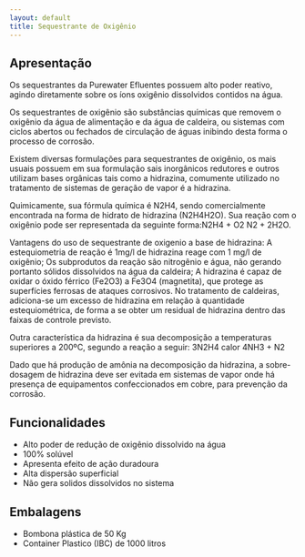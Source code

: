 ```yaml
---
layout: default
title: Sequestrante de Oxigênio
---
```


## Apresentação

Os sequestrantes da Purewater Efluentes possuem alto poder reativo, agindo diretamente sobre os íons oxigênio dissolvidos contidos na água.

Os sequestrantes de oxigênio são substâncias químicas que removem o oxigênio da água de
alimentação e da água de caldeira, ou sistemas com ciclos abertos ou fechados de circulação de águas inibindo desta forma o processo de corrosão.

Existem diversas formulações para sequestrantes de oxigênio, os mais usuais possuem em sua formulação sais inorgânicos redutores e outros utilizam bases orgânicas tais como a hidrazina, comumente utilizado no tratamento de sistemas de geração de
vapor é a hidrazina.

Quimicamente, sua fórmula química é N2H4, sendo comercialmente encontrada na forma de hidrato de hidrazina (N2H4H2O).
Sua reação com o oxigênio pode ser representada da seguinte forma:N2H4 + O2 N2 + 2H2O.

Vantagens do uso de sequestrante de oxigenio a base de hidrazina:
A estequiometria de reação é 1mg/l de hidrazina reage com 1 mg/l de oxigênio;
Os subprodutos da reação são nitrogênio e água, não gerando portanto sólidos dissolvidos na água da caldeira;
A hidrazina é capaz de oxidar o óxido férrico (Fe2O3) a Fe3O4 (magnetita), que protege as superfícies ferrosas de ataques corrosivos.
No tratamento de caldeiras, adiciona-se um excesso de hidrazina em relação à quantidade estequiométrica, de forma a se obter um residual de hidrazina dentro das faixas de controle previsto.

Outra característica da hidrazina é sua decomposição a temperaturas superiores a 200ºC,
segundo a reação a seguir: 3N2H4 calor 4NH3 + N2

Dado que há produção de amônia na decomposição da hidrazina, a sobre-dosagem de
hidrazina deve ser evitada em sistemas de vapor onde há presença de equipamentos
confeccionados em cobre, para prevenção da corrosão. 

## Funcionalidades

- Alto poder de redução de oxigênio dissolvido na água
- 100% solúvel
- Apresenta efeito de ação duradoura
- Alta dispersão superficial
- Não gera solidos dissolvidos no sistema

## Embalagens

- Bombona plástica de 50 Kg
- Container Plastico (IBC) de 1000 litros


